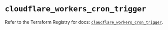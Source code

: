 # `cloudflare_workers_cron_trigger`

Refer to the Terraform Registry for docs: [`cloudflare_workers_cron_trigger`](https://registry.terraform.io/providers/cloudflare/cloudflare/4.40.0/docs/resources/workers_cron_trigger).
